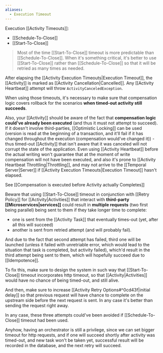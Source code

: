 ```yaml
---
aliases:
  - Execution Timeout
---
```

Execution [[Activity Timeouts]]:
- [[Schedule-To-Close]]
- [[Start-To-Close]]

> Most of the time [[Start-To-Close]] timeout is more predictable than [[Schedule-To-Close]]. When it's something critical, it's better to use [[Start-To-Close]] rather than [[Schedule-To-Close]] so that it will be retried as many times as needed.

After elapsing the [[Activity Execution Timeouts|Execution Timeout]], the [[Activity]] is marked as [[Activity Cancellation|Cancelled]]. Any [[Activity Heartbeat]] attempt will throw `ActivityCanceledException`.

When using those timeouts, it's necessary to make sure that compensation logic covers rollback for the scenarios **when timed-out activity still succeeds**. 

Also, your [[Activity]] should be aware of the fact that **compensation logic could've already been executed** (and thus it must not attempt to succeed). If it doesn't involve third-parties, [[Optimistic Locking]] can be used (version is read at the beginning of a transaction, and it'll fail if it has changed throughout the execution (compensation would've changed it)) - thus timed-out [[Activity]] that isn't aware that it was canceled will not corrupt the state of the application. Even using [[Activity Heartbeat]] before the actual writing won't guarantee that at the moment of write compensation will not have been executed, and also it's prone to [[Activity Heartbeat Throttling|Throttling]], and may not arrive to the [[Temporal Server|Server]] if [[Activity Execution Timeouts|Execution Timeout]] hasn't elapsed.

See [[Compensation is executed before Activity actually Completes]]

Beware that using [[Start-To-Close]] timeout in conjunction with [[Retry Policy]] for [[Activity|Activities]] that interact with **third-party [[Microservices|services]]** could result in **multiple requests** (two first being parallel) being sent to them if they take longer time to complete:
- one is sent from the [[Activity Task]] that eventually times-out (yet, after all this will succeed)
- another is sent from retried attempt (and will probably fail).

And due to the fact that second attempt has failed, third one will be launched (unless it failed with unretriable error, which would lead to the situation that task is completed, but activity failed), which'd result in the third attempt being sent to them, which will hopefully succeed due to [[Idempotence]].

To fix this, make sure to design the system in such way that [[Start-To-Close]] timeout incorporates http timeout, so that [[Activity|Activities]] would have no chance of being timed-out, and still alive. 

And then, make sure to increase [[Activity Retry Options#^0cd43f|initial delay]] so that previous request will have chance to complete on the upstream side before the next request is sent. In any case it's better than sending the request right away.

In any case, these three attempts could've been avoided if [[Schedule-To-Close]] timeout had been used.

Anyhow, having an orchestrator is still a privilege, since we can set bigger timeout for http requests, and if one will succeed shortly after activity was timed-out, and new task won't be taken yet, successful result will be recorded in the database, and the next retry will succeed.
